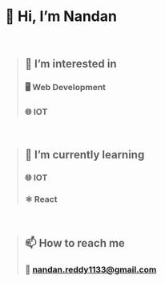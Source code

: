 # 👋 Hi, I’m Nandan
<br/>

> ## 👀 I’m interested in
> ### :desktop_computer: Web Development
> ### :globe_with_meridians: IOT
<br/>

> ## 🌱 I’m currently learning
> ### :globe_with_meridians: IOT
> ### :atom_symbol: React
<br/>

<!-- 💞️ I’m looking to collaborate on ... -->

> ## 📫 How to reach me
> ### :e-mail: [nandan.reddy1133@gmail.com](mailto:nandan.reddy1133@gmail.com)
> ### 

<!---
NandanGit/NandanGit is a ✨ special ✨ repository because its `README.md` (this file) appears on your GitHub profile.
You can click the Preview link to take a look at your changes.
--->
